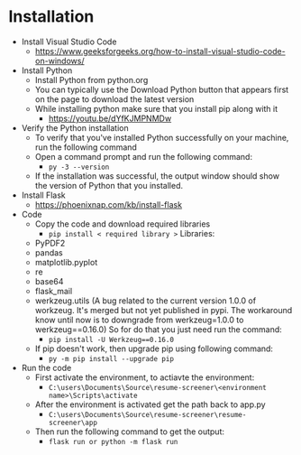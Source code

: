 # Installation

- Install Visual Studio Code
    - https://www.geeksforgeeks.org/how-to-install-visual-studio-code-on-windows/
- Install Python
    - Install Python from python.org
    - You can typically use the Download Python button that appears first on the page to download the latest version
    - While installing python make sure that you install pip along with it
        - https://youtu.be/dYfKJMPNMDw
- Verify the Python installation
    - To verify that you've installed Python successfully on your machine, run the following command
    - Open a command prompt and run the following command:
        - ```py -3 --version```
    - If the installation was successful, the output window should show the version of Python that you installed.
- Install Flask
    - https://phoenixnap.com/kb/install-flask
- Code
    - Copy the code and download required libraries
        - ```pip install < required library >```
        Libraries:
    - PyPDF2
    - pandas
    - matplotlib.pyplot
    - re
    - base64
    - flask_mail
    - werkzeug.utils (A bug related to the current version 1.0.0 of workzeug. It's merged but not yet published in pypi. The workaround know until now is to downgrade from        werkzeug=1.0.0 to werkzeug==0.16.0)
    So for do that you just need run the command:
        - ```pip install -U Werkzeug==0.16.0```
    - If pip doesn't work, then upgrade pip using following command:
        - ```py -m pip install --upgrade pip```
- Run the code
    - First activate the environment, to actiavte the environment:
        - ```C:\users\Documents\Source\resume-screener\<environment name>\Scripts\activate```
    - After the environment is activated get the path back to app.py
        - ```C:\users\Documents\Source\resume-screener\resume-screener\app```
    - Then run the following command to get the output:
        - ```flask run or python -m flask run```
